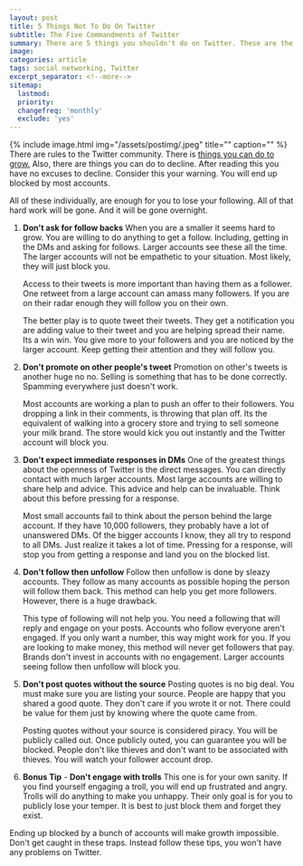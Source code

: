 ```yaml
---
layout: post
title: 5 Things Not To Do On Twitter
subtitle: The Five Commandments of Twitter
summary: There are 5 things you shouldn't do on Twitter. These are the things not to do on Twitter.
image:
categories: article
tags: social networking, Twitter
excerpt_separator: <!--more-->
sitemap:
  lastmod: 
  priority: 
  changefreq: 'monthly'
  exclude: 'yes'
---
```

{% include image.html
  img="/assets/postimg/.jpeg"
  title=""
  caption="" %}
There are rules to the Twitter community. There is [things you can do to grow.](https://chadunderwood.com/article/5-tips-to-grow-as-new-twitter-user/) Also, there are things you can do to decline. After reading this you have no excuses to decline. Consider this your warning. You will end up blocked by most accounts.

All of these individually, are enough for you to lose your following. All of that hard work will be gone. And it will be gone overnight.

1. **Don't ask for follow backs**
	When you are a smaller it seems hard to grow. You are willing to do 	anything to get a follow. Including, getting in the DMs and asking for follows. Larger accounts see these all the time. The larger accounts will not be empathetic to your situation. Most likely, they will just block you. 

	Access to their tweets is more important than having them as a follower. One retweet from a large account can amass many followers. If you are on their radar enough they will follow you on their own. 

	The better play is to quote tweet their tweets. They get a notification you are adding value to their tweet and you are helping spread their name. Its a win win. You give more to your followers and you are noticed by the larger account. Keep getting their attention and they will follow you.

2. **Don't promote on other people's tweet**
	Promotion on other's tweets is another huge no no. Selling is something that has to be done correctly. Spamming everywhere just doesn't work. 

	Most accounts are working a plan to push an offer to their followers. You dropping a link in their comments, is throwing that plan off. Its the equivalent of walking into a grocery store and trying to sell someone your milk brand. The store would kick you out instantly and the Twitter account will block you.
	
3. **Don't expect immediate responses in DMs**
	One of the greatest things about the openness of Twitter is the direct messages. You can directly contact with much larger accounts. Most large accounts are willing to share help and advice. This advice and help can be invaluable. Think about this before pressing for a response.
	
	Most small accounts fail to think about the person behind the large account. If they have 10,000 followers, they probably have a lot of unanswered DMs. Of the bigger accounts I know, they all try to respond to all DMs. Just realize it takes a lot of time. Pressing for a response, will stop you from getting a response and land you on the blocked list. 
	
4. **Don't follow then unfollow**
	Follow then unfollow is done by sleazy accounts. They follow as many accounts as possible hoping the person will follow them back. This method can help you get more followers. However, there is a huge drawback. 

	This type of following will not help you. You need a following that will  reply and engage on your posts. Accounts who follow everyone aren't engaged. If you only want a number, this way might work for you. If you are looking to make money, this method will never get followers that pay. Brands don't invest in accounts with no engagement. Larger accounts seeing follow then unfollow will block you.

5. **Don't post quotes without the source**
	Posting quotes is no big deal. You must make sure you are listing your source. People are happy that you shared a good quote. They don't care if you wrote it or not. There could be value for them just by knowing where the quote came from. 
	
	Posting quotes without your source is considered piracy. You will be publicly called out. Once publicly outed, you can guarantee you will be blocked. People don't like thieves and don't want to be associated with thieves. You will watch your follower account drop.
	
6. **Bonus Tip** - **Don't engage with trolls**
	This one is for your own sanity. If you find yourself engaging a troll, you will end up frustrated and angry. Trolls will do anything to make you unhappy. Their only goal is for you to publicly lose your temper. It is best to just block them and forget they exist. 

Ending up blocked by a bunch of accounts will make growth impossible. Don't get caught in these traps. Instead follow these tips, you won't have any problems on Twitter. 